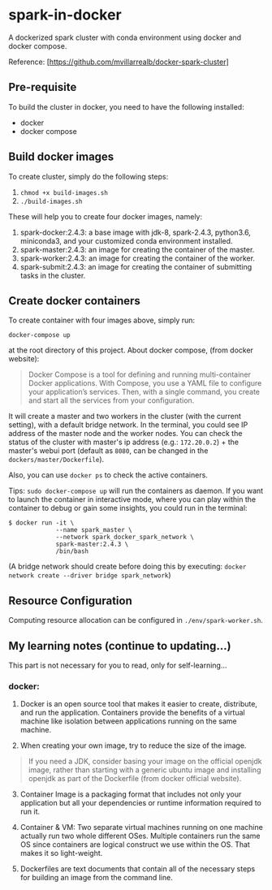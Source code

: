 # spark-in-docker
A dockerized spark cluster with conda environment using docker and docker compose.

Reference: [https://github.com/mvillarrealb/docker-spark-cluster]

## Pre-requisite
To build the cluster in docker, you need to have the following installed:
* docker
* docker compose

## Build docker images
To create cluster, simply do the following steps:
1. `chmod +x build-images.sh`
2. `./build-images.sh`

These will help you to create four docker images, namely:
1. spark-docker:2.4.3: a base image with jdk-8, spark-2.4.3, python3.6, miniconda3, and your customized conda environment installed.
2. spark-master:2.4.3: an image for creating the container of the master.
3. spark-worker:2.4.3: an image for creating the container of the worker.
4. spark-submit:2.4.3: an image for creating the container of submitting tasks in the cluster.

## Create docker containers
To create container with four images above, simply run:

`docker-compose up` 

at the root directory of this project. About docker compose, (from docker website):
> Docker Compose is a tool for defining and running multi-container Docker applications. 
> With Compose, you use a YAML file to configure your application’s services. 
> Then, with a single command, you create and start all the services from your configuration. 

It will create a master and two workers in the cluster (with the current setting), with a default bridge network. 
In the terminal, you could see IP address of the master node and the worker nodes.
You can check the status of the cluster with master's ip address (e.g.: `172.20.0.2`) + the master's webui port (default as `8080`, can be changed in the `dockers/master/Dockerfile`).

Also, you can use `docker ps` to check the active containers.


Tips:
`sudo docker-compose up` will run the containers as daemon. If you want to launch the container in interactive mode, 
where you can play within the container to debug or gain some insights, you could run in the terminal:
```
$ docker run -it \
             --name spark_master \
             --network spark_docker_spark_network \
             spark-master:2.4.3 \
             /bin/bash
```
(A bridge network should create before doing this by executing: `docker network create --driver bridge spark_network`)

## Resource Configuration
Computing resource allocation can be configured in `./env/spark-worker.sh`.


## My learning notes (continue to updating...)
This part is not necessary for you to read, only for self-learning...

### docker:
1. Docker is an open source tool that makes it easier to create, distribute, and run the application. Containers provide the benefits of a virtual machine like isolation between applications running on the same machine.

2. When creating your own image, try to reduce the size of the image. 
> If you need a JDK, consider basing your image on the official openjdk image, 
> rather than starting with a generic ubuntu image and installing openjdk as part of the Dockerfile (from docker official website).

3. Container Image is a packaging format that includes not only your application but all your dependencies or runtime information required to run it.

4. Container & VM: Two separate virtual machines running on one machine actually run two whole different OSes. Multiple containers run the same OS since containers are logical construct we use within the OS. That makes it so light-weight.

5. Dockerfiles are text documents that contain all of the necessary steps for building an image from the command line.








